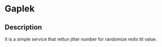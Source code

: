 # Gaplek

## Description
It is a simple service that rettun jitter number for randomize redis ttl value.